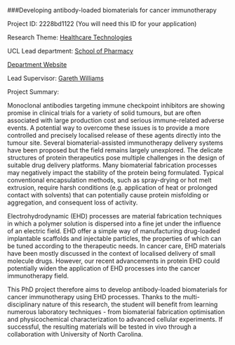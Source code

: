 ###Developing antibody-loaded biomaterials for cancer immunotherapy

Project ID: 2228bd1122
(You will need this ID for your application)

Research Theme: [Healthcare Technologies](../themes/healthcare-technologies.md)

UCL Lead department: [School of Pharmacy](../departments/school-of-pharmacy.md)

[Department Website](https://www.ucl.ac.uk/pharmacy)

Lead Supervisor: [Gareth Williams](https://iris.ucl.ac.uk/iris/browse/profile?upi=GWILL02)

Project Summary:

Monoclonal antibodies targeting immune checkpoint inhibitors are showing promise in clinical trials for a variety of solid tumours, but are often associated with large production cost and serious immune-related adverse events. A potential way to overcome these issues is to provide a more controlled and precisely localised release of these agents directly into the tumour site. Several biomaterial-assisted immunotherapy delivery systems have been proposed but the field remains largely unexplored. The delicate structures of protein therapeutics pose multiple challenges in the design of suitable drug delivery platforms. Many biomaterial fabrication processes may negatively impact the stability of the protein being formulated. Typical conventional encapsulation methods, such as spray-drying or hot melt extrusion, require harsh conditions (e.g. application of heat or prolonged contact with solvents) that can potentially cause protein misfolding or aggregation, and consequent loss of activity.
 
 Electrohydrodynamic (EHD) processes are material fabrication techniques in which a polymer solution is dispersed into a fine jet under the influence of an electric field. EHD offer a simple way of manufacturing drug-loaded implantable scaffolds and injectable particles, the properties of which can be tuned according to the therapeutic needs. In cancer care, EHD materials have been mostly discussed in the context of localised delivery of small molecule drugs. However, our recent advancements in protein EHD could potentially widen the application of EHD processes into the cancer immunotherapy field.
 
 This PhD project therefore aims to develop antibody-loaded biomaterials for cancer immunotherapy using EHD processes. Thanks to the multi-disciplinary nature of this research, the student will benefit from learning numerous laboratory techniques - from biomaterial fabrication optimisation and physicochemical characterization to advanced cellular experiments. If successful, the resulting materials will be tested in vivo through a collaboration with University of North Carolina.